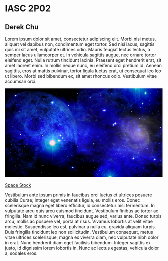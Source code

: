 # IASC 2P02
## Derek Chu

Lorem ipsum dolor sit amet, consectetur adipiscing elit. Morbi nisi metus, aliquet vel dapibus non, condimentum eget tortor. Sed nisi lacus, sagittis quis mi sit amet, vulputate ultrices odio. Mauris feugiat lectus lectus, a semper lacus ullamcorper et. In vehicula sagittis augue, nec ornare tortor eleifend eget. Nulla rutrum tincidunt lacinia. Praesent eget hendrerit erat, sit amet laoreet enim. In mollis neque nunc, eu eleifend orci pretium id. Aenean sagittis, eros at mattis pulvinar, tortor ligula luctus erat, ut consequat leo leo ut libero. Morbi sed bibendum ex, sit amet rhoncus odio. Vestibulum vitae accumsan orci.

![](images/weltraum-1465833065YL1.jpg)

[Space Stock](http://www.publicdomainpictures.net/view-image.php?image=174881&picture=space)

Vestibulum ante ipsum primis in faucibus orci luctus et ultrices posuere cubilia Curae; Integer eget venenatis ligula, eu mollis eros. Donec scelerisque magna eget libero efficitur, id consectetur nisi fermentum. In vulputate arcu quis arcu euismod tincidunt. Vestibulum finibus ac tortor ac fringilla. Nam id nunc viverra, faucibus augue sed, varius ante. Donec turpis arcu, mollis ac posuere vel, porta at risus. Vivamus lobortis at velit vitae molestie. Suspendisse leo est, pulvinar a nulla eu, gravida aliquam turpis. Duis fringilla tincidunt leo non sollicitudin. Vestibulum consequat, metus vitae ultrices scelerisque, magna ex viverra diam, nec vulputate nibh dolor in erat. Nunc hendrerit diam eget facilisis bibendum. Integer sagittis ex justo, id dignissim lorem lobortis in. Nunc ac lectus egestas, vehicula dolor a, sodales eros. 
